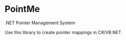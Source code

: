 PointMe
=======

.NET Pointer Management System

Use this library to create pointer mappings in C#/VB.NET
